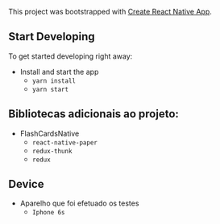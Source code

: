 This project was bootstrapped with [Create React Native App](https://github.com/react-community/create-react-native-app).

## Start Developing

To get started developing right away:

* Install and start the app
    - `yarn install`
    - `yarn start`

## Bibliotecas adicionais ao projeto:

* FlashCardsNative
    - `react-native-paper`
    - `redux-thunk`
    - `redux`

## Device

* Aparelho que foi efetuado os testes
    - `Iphone 6s`
